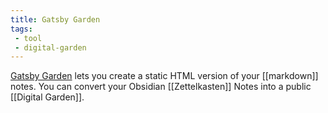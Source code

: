 ```yaml
---
title: Gatsby Garden
tags:
 - tool
 - digital-garden
---
```


[Gatsby Garden](https://github.com/binnyva/gatsby-garden/) lets you create a static HTML version of your [[markdown]] notes. You can convert your Obsidian [[Zettelkasten]] Notes into a public [[Digital Garden]].
